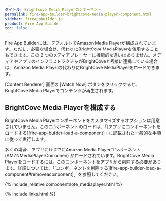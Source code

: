 ```yaml
---
タイトル: Brightcove Media Playerコンポーネント
permalink: fire-app-builder-brightcove-media-player-component.html
sidebar: fireappbuilder_ja
product: Fire App Builder
toc: false
---
```


Fire App Builderには、デフォルトでAmazon Media Playerが構成されています。ただし、必要な場合は、代わりにBrightCove MediaPlayerを使用することもできます。この 2 つのメディアプレーヤーに機能的な違いはありません。メディアやアプリのインフラストラクチャがBrightCoveと密接に連携している場合は、Amazon Media Playerの代わりにBrightCove MediaPlayerをロードできます。

[Content Renderer] 画面の [Watch Now] ボタンをクリックすると、BrightCove Media Playerでコンテンツが再生されます。

## BrightCove Media Playerを構成する

BrightCove Media Playerコンポーネントをカスタマイズするオプションは用意されていません。このコンポーネントのロードは、「[アプリにコンポーネントをロードする][fire-app-builder-load-a-component]」に記載された一般的な手順に従って実行します。

多くの場合、アプリにはすでにAmazon Media Playerコンポーネント (AMZNMediaPlayerComponen) がロードされています。BrightCove Media Playerをロードするには、このコンポーネントをアプリから削除する必要があります。詳細については、「[コンポーネントを削除する][fire-app-builder-load-a-component#removeacomponent]」を参照してください。

{% include_relative componentnote_mediaplayer.html %}

{% include links.html %}
